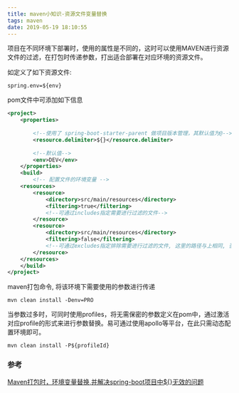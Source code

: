 ```yaml
---
title: maven小知识-资源文件变量替换
tags: maven
date: 2019-05-19 18:10:55
---
```


项目在不同环境下部署时，使用的属性是不同的，这时可以使用MAVEN进行资源文件的过滤，在打包时传递参数，打出适合部署在对应环境的资源文件。

如定义了如下资源文件:

```properties
spring.env=${env}
```

pom文件中可添加如下信息

```xml
<project>
	<properties>
        
        <!--使用了 spring-boot-starter-parent 做项目版本管理，其默认值为@-->
        <resource.delimiter>${}</resource.delimiter>
        
        <!--默认值-->
        <env>DEV</env>
    </properties>
    <build>
    	<!-- 配置文件的环境变量 -->
    <resources>
        <resource>
            <directory>src/main/resources</directory>
            <filtering>true</filtering>
            <!--可通过includes指定需要进行过滤的文件-->
        </resource>
        <resource>
            <directory>src/main/resources</directory>
            <filtering>false</filtering>
            <!--可通过excludes指定排除需要进行过滤的文件, 这里的路径与上相同, 否则其他文件将不会被打包-->
        </resource>
    </resources>
    </build>
</project>
```

maven打包命令, 将该环境下需要使用的参数进行传递

```script
mvn clean install -Denv=PRO
```

当参数过多时，可同时使用profiles，将无需保密的参数定义在pom中，通过激活对应profile的形式来进行参数替换。易可通过使用apollo等平台，在此只需动态配置环境即可。

```
mvn clean install -P${profileId}
```

### 参考

[Maven打包时，环境变量替换,并解决spring-boot项目中${}无效的问题](<https://www.jianshu.com/p/cf3bd9ddfe6f>)
